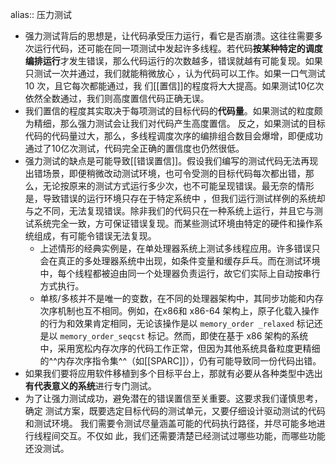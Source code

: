 alias:: 压力测试

- 强力测试背后的思想是，让代码承受压力运行，看它是否崩溃。这往往需要多次运行代码，还可能在同一项测试中发起许多线程。若代码**按某种特定的调度编排运行**才发生错误，那么代码运行的次数越多，错误就越有可能复现。如果只测试一次并通过，我们就能稍微放心 ，认为代码可以工作。如果一口气测试 10 次，且它每次都能通过，我 们[[置信]]的程度将大大提高。如果测试10亿次依然全数通过，我们则高度置信代码正确无误。
- 我们置信的程度其实取决于每项测试的目标代码的**代码量**。如果测试的粒度颇为精细，那么强力测试会让我们对代码产生高度置信。 反之，如果测试的目标代码的代码量过大，那么，多线程调度次序的编排组合数目会爆增，即便成功通过了10亿次测试，代码完全正确的置信度也仍然很低。
- 强力测试的缺点是可能导致[[错误置信]]。假设我们编写的测试代码无法再现出错场景，即便稍微改动测试环境，也可令受测的目标代码每次都出错，那么，无论按原来的测试方式运行多少次，也不可能呈现错误。最无奈的情形是，导致错误的运行环境只存在于特定系统中 ，但我们运行测试样例的系统却与之不同，无法复现错误。除非我们的代码只在一种系统上运行，并且它与测试系统完全一致，方可保证错误复现。而某些测试环境由特定的硬件和操作系统组成，有可能令错误无法复现。
	- 上述情形的经典实例是，在单处理器系统上测试多线程应用。许多错误只会在真正的多处理器系统中出现，如条件变量和缓存乒乓。而在测试环境中，每个线程都被迫由同一个处理器负责运行，故它们实际上自动按串行方式执行。
	- 单核/多核并不是唯一的变数，在不同的处理器架构中，其同步功能和内存次序机制也互不相同。例如，在x86和 x86-64 架构上，原子化载入操作的行为和效果肯定相同，无论该操作是以 `memory_order _relaxed` 标记还是以 `memory_order_seqcst` 标记。然而，即使在基于 x86 架构的系统中，采用宽松内存次序的代码工作正常，但因为其他系统具备粒度更精细的^^内存次序指令集^^（如[[SPARC]]），仍有可能导致同一份代码出错。
- 如果我们要将应用软件移植到多个目标平台上，那就有必要从各种类型中选出**有代表意义的系统**进行专门测试。
- 为了让强力测试成功，避免潜在的错误置信至关重要。这要求我们谨慎思考，确定 测试方案，既要选定目标代码的测试单元，又要仔细设计驱动测试的代码和测试环境。 我们需要令测试尽量涵盖可能的代码执行路径，并尽可能多地进行线程间交互。不仅如 此，我们还需要清楚已经测试过哪些功能，而哪些功能还没测试。